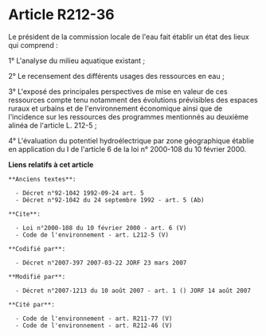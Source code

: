# Article R212-36

Le président de la commission locale de l'eau fait établir un état des lieux qui comprend : 

1° L'analyse du milieu aquatique existant ; 

2° Le recensement des différents usages des ressources en eau ; 

3° L'exposé des principales perspectives de mise en valeur de ces ressources compte tenu notamment des évolutions prévisibles
des espaces ruraux et urbains et de l'environnement économique ainsi que de l'incidence sur les ressources des programmes
mentionnés au deuxième alinéa de l'article L. 212-5 ; 

4° L'évaluation du potentiel hydroélectrique par zone géographique établie en application du I de l'article 6 de la loi n°
2000-108 du 10 février 2000.

**Liens relatifs à cet article**

	**Anciens textes**:

	  - Décret n°92-1042 1992-09-24 art. 5
	  - Décret n°92-1042 du 24 septembre 1992 - art. 5 (Ab)

	**Cite**:

	  - Loi n°2000-108 du 10 février 2000 - art. 6 (V)
	  - Code de l'environnement - art. L212-5 (V)

	**Codifié par**:

	  - Décret n°2007-397 2007-03-22 JORF 23 mars 2007

	**Modifié par**:

	  - Décret n°2007-1213 du 10 août 2007 - art. 1 () JORF 14 août 2007

	**Cité par**:

	  - Code de l'environnement - art. R211-77 (V)
	  - Code de l'environnement - art. R212-46 (V)
